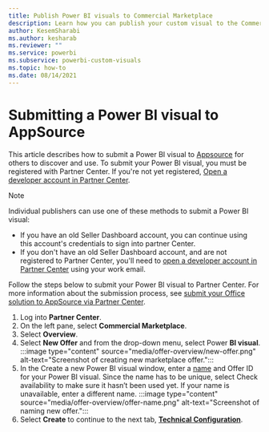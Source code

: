 ```yaml
---
title: Publish Power BI visuals to Commercial Marketplace
description: Learn how you can publish your custom visual to the Commercial Marketplace for others to discover and use.
author: KesemSharabi
ms.author: kesharab
ms.reviewer: ""
ms.service: powerbi
ms.subservice: powerbi-custom-visuals
ms.topic: how-to
ms.date: 08/14/2021
---
```


# Submitting a Power BI visual to AppSource

This article describes how to submit a Power BI visual to [Appsource](https://appsource.microsoft.com) for others to discover and use. To submit your Power BI visual, you must be registered with Partner Center. If you're not yet registered, [Open a developer account in Partner Center](/office/dev/store/open-a-developer-account).

>[!NOTE]
>Individual publishers can use one of these methods to submit a Power BI visual:
>
>* If you have an old Seller Dashboard account, you can continue using this account's credentials to sign into partner Center.
>* If you don't have an old Seller Dashboard account, and are not registered to Partner Center, you'll need to [open a developer account in Partner Center](/office/dev/store/open-a-developer-account) using your work email.

Follow the steps below to submit your Power BI visual to Partner Center. For more information about the submission process, see [submit your Office solution to AppSource via Partner Center](/office/dev/store/add-in-submission-guide).

1. Log into **Partner Center**.
2. On the left pane, select **Commercial Marketplace**.
3. Select **Overview**.
4. Select **New Offer** and from the drop-down menu, select Power **BI visual**.
    :::image type="content" source="media/offer-overview/new-offer.png" alt-text="Screenshot of creating new marketplace offer.":::
5. In the Create a new Power BI visual window, enter a [name](/office/dev/store/reserve-solution-name) and Offer ID for your Power BI visual. Since the name has to be unique, select Check availability to make sure it hasn’t been used yet. If your name is unavailable, enter a different name.
    :::image type="content" source="media/offer-overview/offer-name.png" alt-text="Screenshot of naming new offer.":::
6. Select **Create** to continue to the next tab, [**Technical Configuration**](technical-configuration.md).
